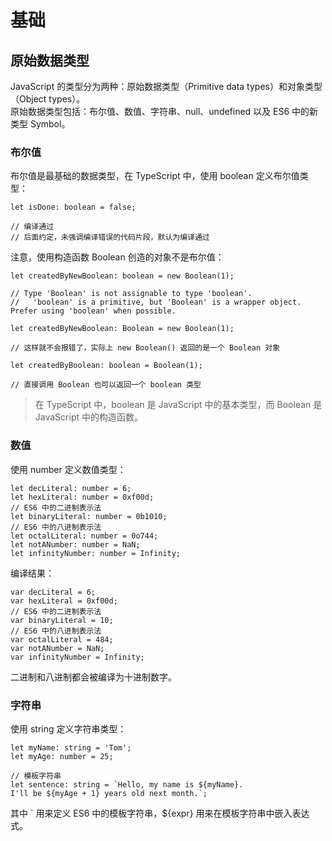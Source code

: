 # 基础

## 原始数据类型

JavaScript 的类型分为两种：原始数据类型（Primitive data types）和对象类型（Object types）。  
原始数据类型包括：布尔值、数值、字符串、null、undefined 以及 ES6 中的新类型 Symbol。

### 布尔值
布尔值是最基础的数据类型，在 TypeScript 中，使用 boolean 定义布尔值类型：
```
let isDone: boolean = false;

// 编译通过
// 后面约定，未强调编译错误的代码片段，默认为编译通过
```
注意，使用构造函数 Boolean 创造的对象不是布尔值：
```
let createdByNewBoolean: boolean = new Boolean(1);

// Type 'Boolean' is not assignable to type 'boolean'.
//   'boolean' is a primitive, but 'Boolean' is a wrapper object. Prefer using 'boolean' when possible.

let createdByNewBoolean: Boolean = new Boolean(1);

// 这样就不会报错了，实际上 new Boolean() 返回的是一个 Boolean 对象

let createdByBoolean: boolean = Boolean(1);

// 直接调用 Boolean 也可以返回一个 boolean 类型
```
> 在 TypeScript 中，boolean 是 JavaScript 中的基本类型，而 Boolean 是 JavaScript 中的构造函数。

### 数值
使用 number 定义数值类型：
```
let decLiteral: number = 6;
let hexLiteral: number = 0xf00d;
// ES6 中的二进制表示法
let binaryLiteral: number = 0b1010;
// ES6 中的八进制表示法
let octalLiteral: number = 0o744;
let notANumber: number = NaN;
let infinityNumber: number = Infinity;
```
编译结果：
```
var decLiteral = 6;
var hexLiteral = 0xf00d;
// ES6 中的二进制表示法
var binaryLiteral = 10;
// ES6 中的八进制表示法
var octalLiteral = 484;
var notANumber = NaN;
var infinityNumber = Infinity;
```
二进制和八进制都会被编译为十进制数字。

### 字符串
使用 string 定义字符串类型：
```
let myName: string = 'Tom';
let myAge: number = 25;

// 模板字符串
let sentence: string = `Hello, my name is ${myName}.
I'll be ${myAge + 1} years old next month.`;
```
其中 ` 用来定义 ES6 中的模板字符串，${expr} 用来在模板字符串中嵌入表达式。
